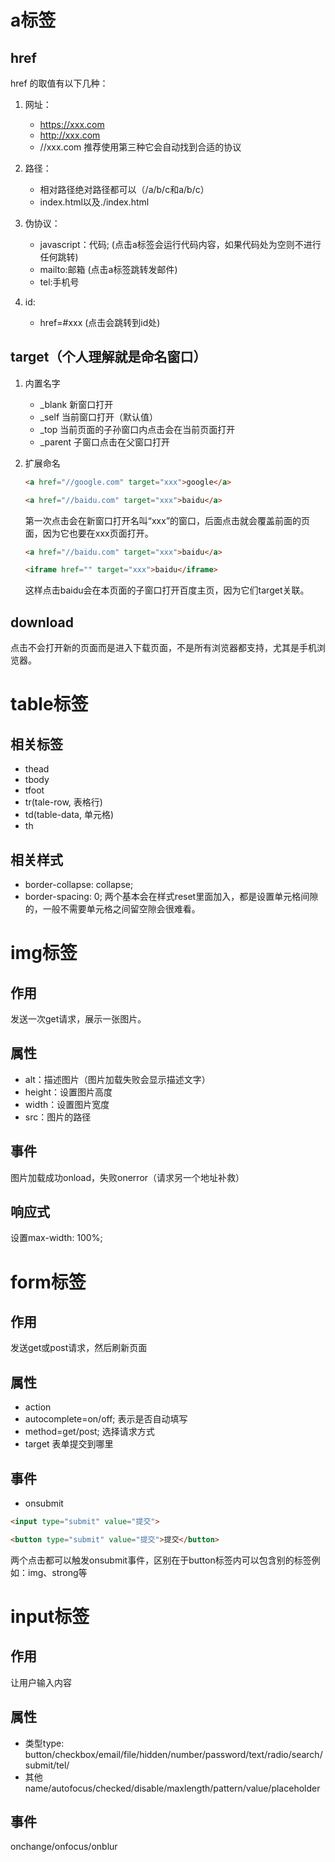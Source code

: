 # a标签

## href

href 的取值有以下几种：
1. 网址：
   * https://xxx.com
   * http://xxx.com
   * //xxx.com
    推荐使用第三种它会自动找到合适的协议

2. 路径：
   * 相对路径绝对路径都可以（/a/b/c和a/b/c）
   * index.html以及./index.html

3. 伪协议：
   * javascript：代码; (点击a标签会运行代码内容，如果代码处为空则不进行任何跳转)
   * mailto:邮箱 (点击a标签跳转发邮件)
   * tel:手机号
 
4. id:
   * href=#xxx  (点击会跳转到id处) 

## target（个人理解就是命名窗口）

1. 内置名字
   * _blank 新窗口打开
   * _self 当前窗口打开（默认值）
   * _top 当前页面的子孙窗口内点击会在当前页面打开
   * _parent 子窗口点击在父窗口打开

2. 扩展命名
   ~~~html
   <a href="//google.com" target="xxx">google</a>

   <a href="//baidu.com" target="xxx">baidu</a>
   ~~~
   第一次点击会在新窗口打开名叫“xxx”的窗口，后面点击就会覆盖前面的页面，因为它也要在xxx页面打开。  

   ~~~html
   <a href="//baidu.com" target="xxx">baidu</a>

   <iframe href="" target="xxx">baidu</iframe>
   ~~~
   这样点击baidu会在本页面的子窗口打开百度主页，因为它们target关联。

## download
点击不会打开新的页面而是进入下载页面，不是所有浏览器都支持，尤其是手机浏览器。

# table标签

## 相关标签

* thead
* tbody
* tfoot
* tr(tale-row, 表格行)
* td(table-data, 单元格)
* th

## 相关样式

* border-collapse: collapse;
* border-spacing: 0;
两个基本会在样式reset里面加入，都是设置单元格间隙的，一般不需要单元格之间留空隙会很难看。

# img标签

## 作用
发送一次get请求，展示一张图片。

## 属性
* alt：描述图片（图片加载失败会显示描述文字）
* height：设置图片高度
* width：设置图片宽度
* src：图片的路径

## 事件
图片加载成功onload，失败onerror（请求另一个地址补救）

## 响应式
设置max-width: 100%;

# form标签

## 作用
发送get或post请求，然后刷新页面

## 属性
* action
* autocomplete=on/off; 表示是否自动填写
* method=get/post; 选择请求方式
* target 表单提交到哪里

## 事件
* onsubmit
~~~html
<input type="submit" value="提交">

<button type="submit" value="提交">提交</button>
~~~
两个点击都可以触发onsubmit事件，区别在于button标签内可以包含别的标签例如：img、strong等

# input标签

## 作用
让用户输入内容

## 属性
* 类型type: button/checkbox/email/file/hidden/number/password/text/radio/search/submit/tel/
* 其他name/autofocus/checked/disable/maxlength/pattern/value/placeholder

## 事件
onchange/onfocus/onblur